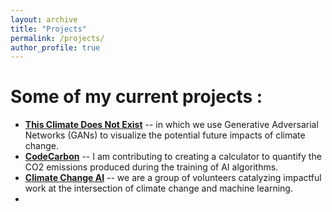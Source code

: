 ```yaml
---
layout: archive
title: "Projects"
permalink: /projects/
author_profile: true
---
```


Some of my current projects :
============================

* [**This Climate Does Not Exist**](https://mila.quebec/en/ai-society/visualizing-climate-change/) -- in which we use Generative Adversarial Networks (GANs) to visualize the potential future impacts of climate change. 
* [**CodeCarbon**](https://codecarbon.io/) -- I am contributing to creating a calculator to quantify the CO2 emissions produced during the training of AI algorithms.
* [**Climate Change AI**](https://www.climatechange.ai/) -- we are a group of volunteers catalyzing impactful work at the intersection of climate change and machine learning.
*
